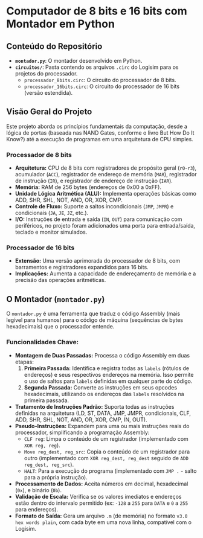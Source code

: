 # Computador de 8 bits e 16 bits com Montador em Python

## Conteúdo do Repositório

* **`montador.py`**: O montador desenvolvido em Python.
* **`circuitos/`**: Pasta contendo os arquivos `.circ` do Logisim para os projetos do processador.
    * `processador_8bits.circ`: O circuito do processador de 8 bits.
    * `processador_16bits.circ`: O circuito do processador de 16 bits (versão estendida).

## Visão Geral do Projeto

Este projeto aborda os princípios fundamentais da computação, desde a lógica de portas (baseada nas NAND Gates, conforme o livro But How Do It Know?) até a execução de programas em uma arquitetura de CPU simples.

### Processador de 8 bits

* **Arquitetura:** CPU de 8 bits com registradores de propósito geral (`r0`-`r3`), acumulador (`ACC`), registrador de endereço de memória (`MAR`), registrador de instrução (`IR`), e registrador de endereço de instrução (`IAR`).
* **Memória:** RAM de 256 bytes (endereços de 0x00 a 0xFF).
* **Unidade Lógica Aritmética (ALU):** Implementa operações básicas como ADD, SHR, SHL, NOT, AND, OR, XOR, CMP.
* **Controle de Fluxo:** Suporte a saltos incondicionais (`JMP`, `JMPR`) e condicionais (`JA`, `JE`, `JZ`, etc.).
* **I/O:** Instruções de entrada e saída (`IN`, `OUT`) para comunicação com periféricos, no projeto foram adicionados uma porta para entrada/saída, teclado e monitor simulados.

### Processador de 16 bits

* **Extensão:** Uma versão aprimorada do processador de 8 bits, com barramentos e registradores expandidos para 16 bits.
* **Implicações:** Aumenta a capacidade de endereçamento de memória e a precisão das operações aritméticas. 

## O Montador (`montador.py`)

O `montador.py` é uma ferramenta que traduz o código Assembly (mais legível para humanos) para o código de máquina (sequências de bytes hexadecimais) que o processador entende.

### Funcionalidades Chave:

* **Montagem de Duas Passadas:** Processa o código Assembly em duas etapas:
    1.  **Primeira Passada:** Identifica e registra todas as `labels` (rótulos de endereços) e seus respectivos endereços na memória. Isso permite o uso de saltos para `labels` definidas em qualquer parte do código.
    2.  **Segunda Passada:** Converte as instruções em seus opcodes hexadecimais, utilizando os endereços das `labels` resolvidos na primeira passada.
* **Tratamento de Instruções Padrão:** Suporta todas as instruções definidas na arquitetura (LD, ST, DATA, JMP, JMPR, condicionais, CLF, ADD, SHR, SHL, NOT, AND, OR, XOR, CMP, IN, OUT).
* **Pseudo-Instruções:** Expandem para uma ou mais instruções reais do processador, simplificando a programação Assembly:
    * `CLF reg`: Limpa o conteúdo de um registrador (implementado com `XOR reg, reg`).
    * `Move reg_dest, reg_src`: Copia o conteúdo de um registrador para outro (implementado com `XOR reg_dest, reg_dest` seguido de `ADD reg_dest, reg_src`).
    * `HALT`: Para a execução do programa (implementado com `JMP .` - salto para a própria instrução).
* **Processamento de Dados:** Aceita números em decimal, hexadecimal (`0x`), e binário (`0b`).
* **Validação de Escala:** Verifica se os valores imediatos e endereços estão dentro do intervalo permitido (ex: `-128` a `255` para `DATA` e `0` a `255` para endereços).
* **Formato de Saída:** Gera um arquivo `.m` (de memória) no formato `v3.0 hex words plain`, com cada byte em uma nova linha, compatível com o Logisim.

